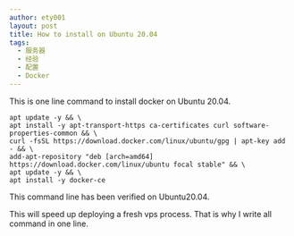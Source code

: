 ```yaml
---
author: ety001
layout: post
title: How to install on Ubuntu 20.04
tags:
  - 服务器
  - 经验
  - 配置
  - Docker
---
```


This is one line command to install docker on Ubuntu 20.04.

```
apt update -y && \
apt install -y apt-transport-https ca-certificates curl software-properties-common && \
curl -fsSL https://download.docker.com/linux/ubuntu/gpg | apt-key add - && \
add-apt-repository "deb [arch=amd64] https://download.docker.com/linux/ubuntu focal stable" && \
apt update -y && \
apt install -y docker-ce
```

This command line has been verified on Ubuntu20.04.

This will speed up deploying a fresh vps process. That is why I write all command in one line.


